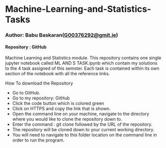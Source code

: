 # Machine-Learning-and-Statistics-Tasks

### Author: Babu Baskaran(G00376292@gmit.ie)

####  Repository : GitHub

Machine Learning and Statistics module.  This repository contains one single jupyter notebook called ML AND S TASK.ipynb which contain my solutions to the 4 task assigned of this semster.  Each task is contained within its own section of the notebook with all the reference links.

How To download the Repository

* Go to GitHub.
* Go to my repository: GitHub
* Click the code button which is colored green
* Click on HTTPS and copy the link that is shown.
* Open the command line on your machine, navigate to the directory where you would like to clone the repository down to.
* Enter the command : git clone followed by the URL of the repository.
* The repository will be cloned down to your current working directory.
* You will need to navigate to this folder location on the command line in order to run the program.

